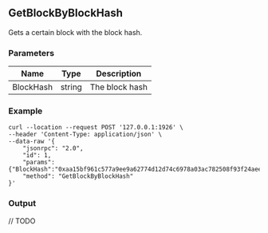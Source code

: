 ## GetBlockByBlockHash

 Gets a certain block with the block hash.

### Parameters

| Name         | Type   | Description       |
| ---------------- | -------------- | ------- |
| BlockHash    | string | The block hash |

### Example

```shell
curl --location --request POST '127.0.0.1:1926' \
--header 'Content-Type: application/json' \
--data-raw '{
    "jsonrpc": "2.0",
    "id": 1,
    "params": {"BlockHash":"0xaa15bf961c577a9ee9a62774d12d74c6978a03ac782508f93f24aeee452387ff"},
    "method": "GetBlockByBlockHash"
}'
```

### Output

// TODO
